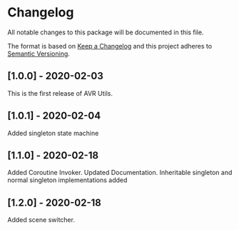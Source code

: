 # Changelog
All notable changes to this package will be documented in this file.

The format is based on [Keep a Changelog](http://keepachangelog.com/en/1.0.0/)
and this project adheres to [Semantic Versioning](http://semver.org/spec/v2.0.0.html).

## [1.0.0] - 2020-02-03
This is the first release of AVR Utils.

## [1.0.1] - 2020-02-04
Added singleton state machine

## [1.1.0] - 2020-02-18
Added Coroutine Invoker. Updated Documentation. Inheritable singleton and normal singleton implementations added	

## [1.2.0] - 2020-02-18
Added scene switcher.
